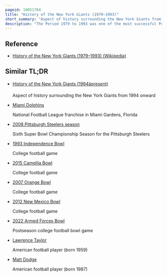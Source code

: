 ```yaml
---
pageid: 10051764
title: "History of the New York Giants (1979–1993)"
short_summary: "Aspect of history surrounding the New York Giants from 1979–93"
description: "The Period 1979 to 1993 was one of the most successful Periods in new York Giants franchise History. The Giants national Football Conference Members struggled after reaching the 1963 nfl Championship Game. The Season 1964 began a 15-year Stretch in which the Giants were unable to make the Playoffs. However, in 1979 they started rebuilding, hiring General Manager George Young, the first Gm in the family-run Team's History. A former Baltimore Colts and Miami Dolphins executive young assembled a Team which would become successful in the 1980s and early 1990s. The Team was led from 1981 to 1990 by a run-oriented Offense and a Defense nicknamed the big Blue Wrecking Crew. During that period, they won Super Bowl XXI and Super Bowl XXV ."
---
```


## Reference

- [History of the New York Giants (1979–1993) (Wikipedia)](https://en.wikipedia.org/?curid=10051764)

## Similar TL;DR

- [History of the New York Giants (1994âpresent)](/tldr/en/history-of-the-new-york-giants-1994present)

  Aspect of history surrounding the New York Giants from 1994 onward

- [Miami Dolphins](/tldr/en/miami-dolphins)

  National Football League franchise in Miami Gardens, Florida

- [2008 Pittsburgh Steelers season](/tldr/en/2008-pittsburgh-steelers-season)

  Sixth Super Bowl Championship Season for the Pittsburgh Steelers

- [1993 Independence Bowl](/tldr/en/1993-independence-bowl)

  College football game

- [2015 Camellia Bowl](/tldr/en/2015-camellia-bowl)

  College football game

- [2007 Orange Bowl](/tldr/en/2007-orange-bowl)

  College football game

- [2012 New Mexico Bowl](/tldr/en/2012-new-mexico-bowl)

  College football game

- [2022 Armed Forces Bowl](/tldr/en/2022-armed-forces-bowl)

  Postseason college football bowl game

- [Lawrence Taylor](/tldr/en/lawrence-taylor)

  American football player (born 1959)

- [Matt Dodge](/tldr/en/matt-dodge)

  American football player (born 1987)
